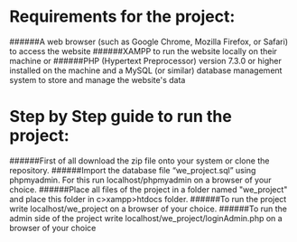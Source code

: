 # Requirements for the project:
######A web browser (such as Google Chrome, Mozilla Firefox, or Safari) to access the website
######XAMPP to run the website locally on their machine or 
######PHP (Hypertext Preprocessor) version 7.3.0 or higher installed on the machine and a MySQL (or similar) database management system to store and manage the website's data
# Step by Step guide to run the project: 
######First of all download the zip file onto your system or clone the repository.
######Import the database file “we_project.sql” using phpmyadmin. For this run localhost/phpmyadmin on a browser of your choice.
######Place all files of the project in a folder named "we_project" and place this folder in c>xampp>htdocs folder.
######To run the project write localhost/we_project on a browser of your choice.
######To run the admin side of the project write localhost/we_project/loginAdmin.php on a browser of your choice
